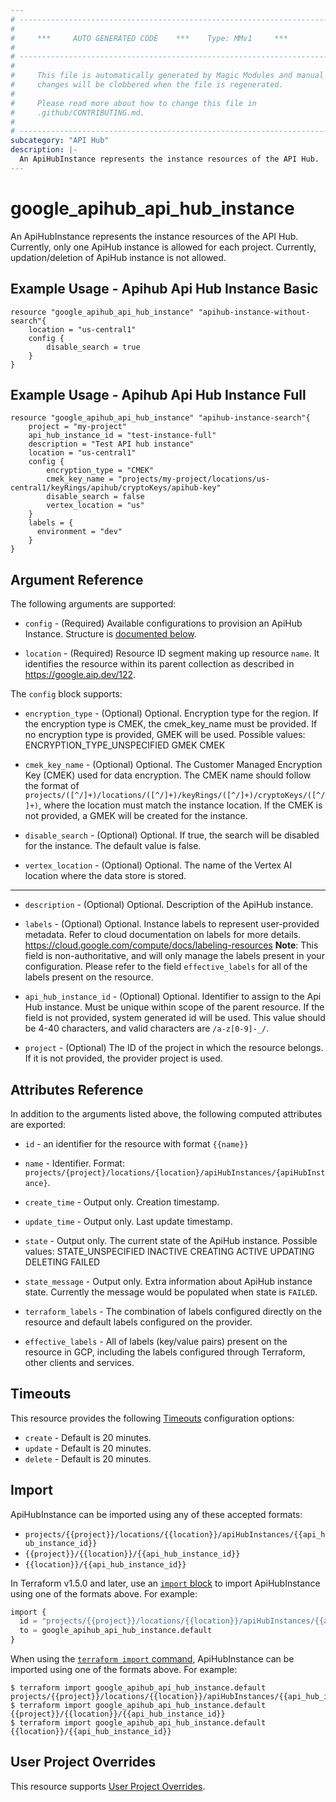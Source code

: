 ```yaml
---
# ----------------------------------------------------------------------------
#
#     ***     AUTO GENERATED CODE    ***    Type: MMv1     ***
#
# ----------------------------------------------------------------------------
#
#     This file is automatically generated by Magic Modules and manual
#     changes will be clobbered when the file is regenerated.
#
#     Please read more about how to change this file in
#     .github/CONTRIBUTING.md.
#
# ----------------------------------------------------------------------------
subcategory: "API Hub"
description: |-
  An ApiHubInstance represents the instance resources of the API Hub.
---
```


# google_apihub_api_hub_instance

An ApiHubInstance represents the instance resources of the API Hub.
Currently, only one ApiHub instance is allowed for each project.
Currently, updation/deletion of ApiHub instance is not allowed.



## Example Usage - Apihub Api Hub Instance Basic


```hcl
resource "google_apihub_api_hub_instance" "apihub-instance-without-search"{
    location = "us-central1"
    config {
        disable_search = true
    }
}
```
## Example Usage - Apihub Api Hub Instance Full


```hcl
resource "google_apihub_api_hub_instance" "apihub-instance-search"{
    project = "my-project"
    api_hub_instance_id = "test-instance-full"
    description = "Test API hub instance"
    location = "us-central1"
    config {
        encryption_type = "CMEK"
        cmek_key_name = "projects/my-project/locations/us-central1/keyRings/apihub/cryptoKeys/apihub-key"
        disable_search = false
        vertex_location = "us"
    }
    labels = {
      environment = "dev"
    }
}
```

## Argument Reference

The following arguments are supported:


* `config` -
  (Required)
  Available configurations to provision an ApiHub Instance.
  Structure is [documented below](#nested_config).

* `location` -
  (Required)
  Resource ID segment making up resource `name`. It identifies the resource within its parent collection as described in https://google.aip.dev/122.


<a name="nested_config"></a>The `config` block supports:

* `encryption_type` -
  (Optional)
  Optional. Encryption type for the region. If the encryption type is CMEK, the
  cmek_key_name must be provided. If no encryption type is provided,
  GMEK will be used.
  Possible values:
  ENCRYPTION_TYPE_UNSPECIFIED
  GMEK
  CMEK

* `cmek_key_name` -
  (Optional)
  Optional. The Customer Managed Encryption Key (CMEK) used for data encryption.
  The CMEK name should follow the format of
  `projects/([^/]+)/locations/([^/]+)/keyRings/([^/]+)/cryptoKeys/([^/]+)`,
  where the location must match the instance location.
  If the CMEK is not provided, a GMEK will be created for the instance.

* `disable_search` -
  (Optional)
  Optional. If true, the search will be disabled for the instance. The default value
  is false.

* `vertex_location` -
  (Optional)
  Optional. The name of the Vertex AI location where the data store is stored.

- - -


* `description` -
  (Optional)
  Optional. Description of the ApiHub instance.

* `labels` -
  (Optional)
  Optional. Instance labels to represent user-provided metadata.
  Refer to cloud documentation on labels for more details.
  https://cloud.google.com/compute/docs/labeling-resources
  **Note**: This field is non-authoritative, and will only manage the labels present in your configuration.
  Please refer to the field `effective_labels` for all of the labels present on the resource.

* `api_hub_instance_id` -
  (Optional)
  Optional. Identifier to assign to the Api Hub instance. Must be unique within
  scope of the parent resource. If the field is not provided,
  system generated id will be used.
  This value should be 4-40 characters, and valid characters
  are `/a-z[0-9]-_/`.

* `project` - (Optional) The ID of the project in which the resource belongs.
    If it is not provided, the provider project is used.


## Attributes Reference

In addition to the arguments listed above, the following computed attributes are exported:

* `id` - an identifier for the resource with format `{{name}}`

* `name` -
  Identifier. Format:
  `projects/{project}/locations/{location}/apiHubInstances/{apiHubInstance}`.

* `create_time` -
  Output only. Creation timestamp.

* `update_time` -
  Output only. Last update timestamp.

* `state` -
  Output only. The current state of the ApiHub instance.
  Possible values:
  STATE_UNSPECIFIED
  INACTIVE
  CREATING
  ACTIVE
  UPDATING
  DELETING
  FAILED

* `state_message` -
  Output only. Extra information about ApiHub instance state. Currently the message
  would be populated when state is `FAILED`.

* `terraform_labels` -
  The combination of labels configured directly on the resource
   and default labels configured on the provider.

* `effective_labels` -
  All of labels (key/value pairs) present on the resource in GCP, including the labels configured through Terraform, other clients and services.


## Timeouts

This resource provides the following
[Timeouts](https://developer.hashicorp.com/terraform/plugin/sdkv2/resources/retries-and-customizable-timeouts) configuration options:

- `create` - Default is 20 minutes.
- `update` - Default is 20 minutes.
- `delete` - Default is 20 minutes.

## Import


ApiHubInstance can be imported using any of these accepted formats:

* `projects/{{project}}/locations/{{location}}/apiHubInstances/{{api_hub_instance_id}}`
* `{{project}}/{{location}}/{{api_hub_instance_id}}`
* `{{location}}/{{api_hub_instance_id}}`


In Terraform v1.5.0 and later, use an [`import` block](https://developer.hashicorp.com/terraform/language/import) to import ApiHubInstance using one of the formats above. For example:

```tf
import {
  id = "projects/{{project}}/locations/{{location}}/apiHubInstances/{{api_hub_instance_id}}"
  to = google_apihub_api_hub_instance.default
}
```

When using the [`terraform import` command](https://developer.hashicorp.com/terraform/cli/commands/import), ApiHubInstance can be imported using one of the formats above. For example:

```
$ terraform import google_apihub_api_hub_instance.default projects/{{project}}/locations/{{location}}/apiHubInstances/{{api_hub_instance_id}}
$ terraform import google_apihub_api_hub_instance.default {{project}}/{{location}}/{{api_hub_instance_id}}
$ terraform import google_apihub_api_hub_instance.default {{location}}/{{api_hub_instance_id}}
```

## User Project Overrides

This resource supports [User Project Overrides](https://registry.terraform.io/providers/hashicorp/google/latest/docs/guides/provider_reference#user_project_override).
